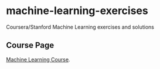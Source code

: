 # machine-learning-exercises
Coursera/Stanford Machine Learning exercises and solutions

## Course Page
[Machine Learning Course](https://www.coursera.org/learn/machine-learning).
